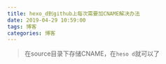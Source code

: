 ```yaml
---
title: hexo_d到github上每次需要加CNAME解决办法
date: 2019-04-29 10:59:00
tags: 博客
categories: 博客
---
```

> 在source目录下存储CNAME，在`heso d`就可以了